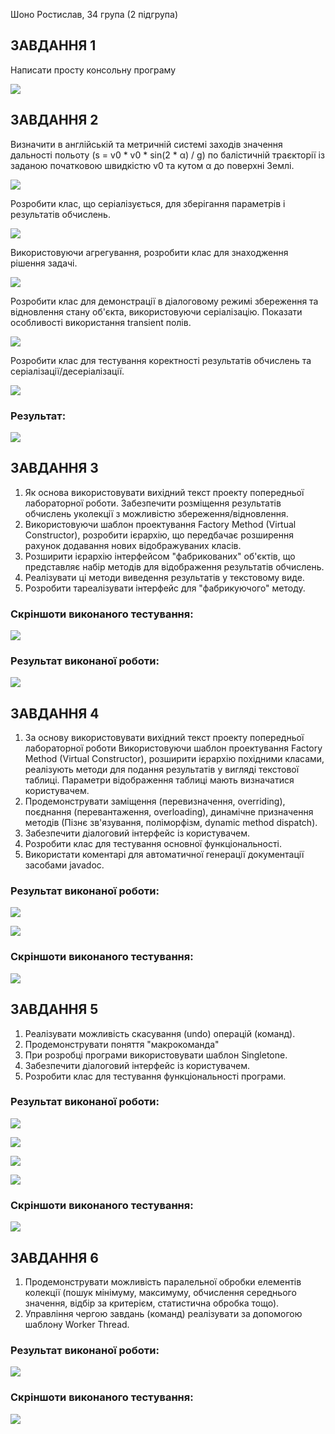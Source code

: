 Шоно Ростислав, 34 група (2 підгрупа)

## ЗАВДАННЯ 1

Написати просту консольну програму

![](Screenshot/Завдання1.png)

## ЗАВДАННЯ 2

Визначити в англійській та метричній системі заходів значення дальності
польоту (s = v0 * v0 * sin(2 * α) / g) по балістичній траєкторії із заданою
початковою швидкістю v0 та кутом α до поверхні Землі.

![](Screenshot/1.png)

Розробити клас, що серіалізується, для зберігання параметрів і результатів
обчислень.

![](Screenshot/1.png)

Використовуючи агрегування, розробити клас для знаходження рішення
задачі.

![](Screenshot/2.png)

Розробити клас для демонстрації в діалоговому режимі збереження та
відновлення стану об'єкта, використовуючи серіалізацію. Показати особливості
використання transient полів.

![](Screenshot/3.png)

Розробити клас для тестування коректності результатів обчислень та
серіалізації/десеріалізації.

![](Screenshot/4.png)

### Результат:

![](Screenshot/5.png)

## ЗАВДАННЯ 3

1. Як основа використовувати вихідний текст проекту попередньої лабораторної роботи. Забезпечити розміщення результатів обчислень уколекції з можливістю збереження/відновлення.
2. Використовуючи шаблон проектування Factory Method (Virtual Constructor), розробити ієрархію, що передбачає розширення рахунок додавання
нових відображуваних класів.
3. Розширити ієрархію інтерфейсом "фабрикованих" об'єктів, що представляє набір методів для відображення результатів обчислень.
4. Реалізувати ці методи виведення результатів у текстовому виде.
5. Розробити тареалізувати інтерфейс для "фабрикуючого" методу.

### Скріншоти виконаного тестування:

![](Screenshot/6.png)

### Результат виконаної роботи:

![](Screenshot/7.png)

## ЗАВДАННЯ 4

1. За основу використовувати вихідний текст проекту попередньої лабораторної роботи Використовуючи шаблон проектування Factory Method
(Virtual Constructor), розширити ієрархію похідними класами, реалізують методи для подання результатів у вигляді текстової
таблиці. Параметри відображення таблиці мають визначатися користувачем.
2. Продемонструвати заміщення (перевизначення, overriding), поєднання (перевантаження, overloading), динамічне призначення методів
(Пізнє зв'язування, поліморфізм, dynamic method dispatch).
3. Забезпечити діалоговий інтерфейс із користувачем.
4. Розробити клас для тестування основної функціональності.
5. Використати коментарі для автоматичної генерації документації засобами javadoc.

### Результат виконаної роботи:

![](Screenshot/8.png)

![](Screenshot/9.png)

### Скріншоти виконаного тестування:

![](Screenshot/10.png)

## ЗАВДАННЯ 5

1. Реалізувати можливість скасування (undo) операцій (команд).
2. Продемонструвати поняття "макрокоманда"
3. При розробці програми використовувати шаблон Singletone.
4. Забезпечити діалоговий інтерфейс із користувачем.
5. Розробити клас для тестування функціональності програми.

### Результат виконаної роботи:

![](Screenshot/11.png)

![](Screenshot/12.png)

![](Screenshot/8.png)

![](Screenshot/9.png)

### Скріншоти виконаного тестування:

![](Screenshot/13.png)

## ЗАВДАННЯ 6

1. Продемонструвати можливість паралельної обробки елементів колекції (пошук мінімуму, максимуму, обчислення середнього значення, відбір за критерієм, статистична обробка тощо).
2. Управління чергою завдань (команд) реалізувати за допомогою шаблону Worker Thread.

### Результат виконаної роботи:

![](Screenshot/14.png)

### Скріншоти виконаного тестування:

![](Screenshot/15.png)
